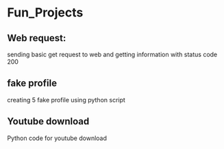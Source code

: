 # Fun_Projects

## Web request: 
sending basic get request to web and getting information with status code 200

## fake profile

creating 5 fake profile using python script

## Youtube download

Python code for youtube download



